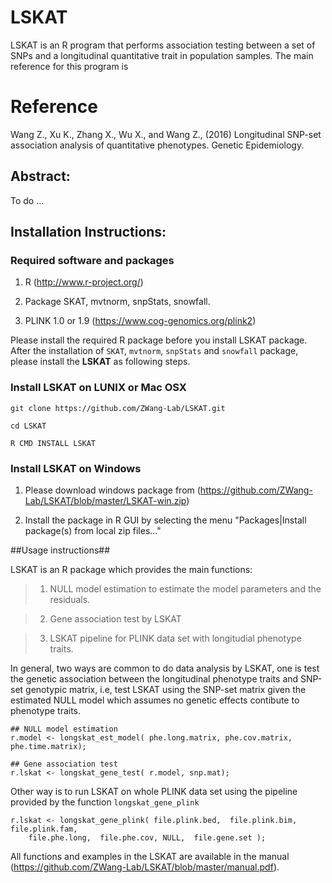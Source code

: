 # LSKAT

LSKAT is an R program that performs association testing between a set of SNPs and a longitudinal quantitative trait in population samples. The main reference for this program is

# Reference

Wang Z., Xu K., Zhang X., Wu X., and Wang Z., (2016) Longitudinal SNP-set association analysis of quantitative phenotypes. Genetic Epidemiology.

## Abstract:

To do ...

## Installation Instructions:

### Required software and packages
    
1. R (http://www.r-project.org/)
    
2. Package SKAT, mvtnorm, snpStats, snowfall.
    
3. PLINK 1.0 or 1.9 (https://www.cog-genomics.org/plink2)

Please install the required R package before you install LSKAT package. After the  installation of `SKAT`, `mvtnorm`, `snpStats` and `snowfall` package, please install the **LSKAT** as following steps.

 
### Install LSKAT on LUNIX or Mac OSX

```
git clone https://github.com/ZWang-Lab/LSKAT.git

cd LSKAT

R CMD INSTALL LSKAT

```

### Install LSKAT on Windows

1) Please download windows package from (https://github.com/ZWang-Lab/LSKAT/blob/master/LSKAT-win.zip)

2) Install the package in R GUI by selecting the menu "Packages|Install package(s) from local zip files..."

##Usage instructions##

LSKAT is an R package which provides the main functions:

> 1) NULL model estimation to estimate the model parameters and the residuals.

> 2) Gene association test by LSKAT

> 3) LSKAT pipeline for PLINK data set with longitudial phenotype traits.


In general, two ways are common to do data analysis by LSKAT, one is test the genetic association between the longitudinal phenotype traits and SNP-set genotypic matrix, i.e, test LSKAT using the SNP-set matrix given the estimated NULL model which assumes no genetic effects contibute to phenotype traits.


```
## NULL model estimation
r.model <- longskat_est_model( phe.long.matrix, phe.cov.matrix, phe.time.matrix);

## Gene association test
r.lskat <- longskat_gene_test( r.model, snp.mat);
```

Other way is to run LSKAT on whole PLINK data set using the pipeline provided by the function `longskat_gene_plink`


```
r.lskat <- longskat_gene_plink( file.plink.bed,  file.plink.bim,  file.plink.fam,  
    file.phe.long,  file.phe.cov, NULL,  file.gene.set );
```

All functions and examples in the LSKAT are available in the manual (https://github.com/ZWang-Lab/LSKAT/blob/master/manual.pdf).
